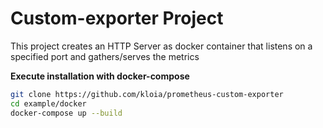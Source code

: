 # Custom-exporter Project

This project creates an HTTP Server as docker container that listens on a specified port and gathers/serves the metrics 

**Execute installation with docker-compose**
```sh
git clone https://github.com/kloia/prometheus-custom-exporter
cd example/docker
docker-compose up --build
```